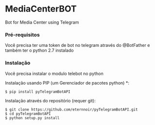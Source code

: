 # MediaCenterBOT

Bot for Media Center using Telegram

### Pré-requisitos

Você precisa ter uma token de bot no telegram através do @BotFather e também ter o python 2.7 instalado

### Instalação

Você precisa instalar o modulo telebot no python

Instalação usando PIP (um Gerenciador de pacotes python) *:

```
$ pip install pyTelegramBotAPI
```

Instalação através do repositório (requer git):

```
$ git clone https://github.com/eternnoir/pyTelegramBotAPI.git
$ cd pyTelegramBotAPI
$ python setup.py install
```
